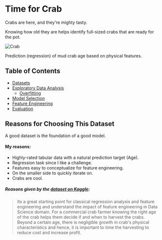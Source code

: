 # Time for Crab

Crabs are here, and they're mighty tasty.

Knowing how old they are helps identify full-sized crabs that are ready for the pot.
 
![Crab](https://upload.wikimedia.org/wikipedia/commons/b/b1/Mud_crab%2C_Scylla_serrate.jpg?20220920192756)

Prediction (regression) of mud crab age based on physical features.

## Table of Contents

- [Datasets](datasets/README.md)
- [Exploratory Data Analysis](0-eda/README.md)
    - [Overfitting](0-eda/overfit.ipynb)
- [Model Selection](1-models/README.md)
- [Feature Engineering](2-features/README.md)
- [Evaluation](3-evaluation/README.md)

## Reasons for Choosing This Dataset

A good dataset is the foundation of a good model.

#### My reasons:

- Highly-rated tabular data with a natural prediction target (Age).
- Regression task since I like a challenge.
- Features easy to conceptualize for feature engineering.
- On the smaller side to quickly iterate on.
- Crabs are cool.

##### Reasons given by the [dataset on Kaggle](https://www.kaggle.com/datasets/sidhus/crab-age-prediction):

> Its a great starting point for classical regression analysis and feature engineering and understand the impact of feature engineering in Data Science domain.
> For a commercial crab farmer knowing the right age of the crab helps them decide if and when to harvest the crabs. Beyond a certain age, there is negligible growth in crab's physical characteristics and hence, it is important to time the harvesting to reduce cost and increase profit.
